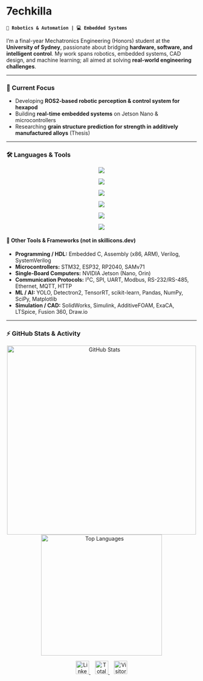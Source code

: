 # 7echkilla

**`🤖 Robotics & Automation | 💻 Embedded Systems`**

I’m a final-year Mechatronics Engineering (Honors) student at the **University of Sydney**, passionate about bridging **hardware, software, and intelligent control**. My work spans robotics, embedded systems, CAD design, and machine learning; all aimed at solving **real-world engineering challenges**.

---

### 🔭 Current Focus
- Developing **ROS2-based robotic perception & control system for hexapod**  
- Building **real-time embedded systems** on Jetson Nano & microcontrollers  
- Researching **grain structure prediction for strength in additively manufactured alloys** (Thesis)

---

### 🛠️ Languages & Tools

<p align="center">
  <!-- Core Programming -->
  <img src="https://skillicons.dev/icons?i=python,cpp,c,java,r,bash" />
</p>

<p align="center">
  <!-- Robotics & Embedded -->
  <img src="https://skillicons.dev/icons?i=ros,arduino,raspberrypi,linux,docker" />
</p>

<p align="center">
  <!-- Machine Learning / AI -->
  <img src="https://skillicons.dev/icons?i=tensorflow,pytorch,opencv" />
</p>

<p align="center">
  <!-- Simulation & CAD -->
  <img src="https://skillicons.dev/icons?i=matlab,blender" />
</p>

<p align="center">
  <!-- DevOps / Tools -->
  <img src="https://skillicons.dev/icons?i=git,github,vscode,visualstudio,latex" />
</p>

<p align="center">
  <!-- Occasional / Hobby -->
  <img src="https://skillicons.dev/icons?i=unreal,kotlin" />
</p>

#### 🔧 Other Tools & Frameworks (not in skillicons.dev)
- **Programming / HDL:** Embedded C, Assembly (x86, ARM), Verilog, SystemVerilog  
- **Microcontrollers:** STM32, ESP32, RP2040, SAMv71  
- **Single-Board Computers:** NVIDIA Jetson (Nano, Orin)  
- **Communication Protocols:** I²C, SPI, UART, Modbus, RS-232/RS-485, Ethernet, MQTT, HTTP  
- **ML / AI:** YOLO, Detectron2, TensorRT, scikit-learn, Pandas, NumPy, SciPy, Matplotlib  
- **Simulation / CAD:** SolidWorks, Simulink, AdditiveFOAM, ExaCA, LTSpice, Fusion 360, Draw.io  

---

### ⚡️ GitHub Stats & Activity

<div align="center">
  <!-- GitHub Contribution Stats -->
  <img width="500" src="https://github-readme-stats.vercel.app/api?username=7echkilla&show_icons=true&theme=transparent&hide_border=true&count_private=true&include_all_commits=true" alt="GitHub Stats" />
  <!-- Top Languages -->
  <img width="320" src="https://github-readme-stats.vercel.app/api/top-langs/?username=7echkilla&layout=compact&theme=transparent&hide_border=true&langs_count=8" alt="Top Languages" /> 
</div>

<p align="center">
  <a href="https://linkedin.com/in/prithik-saini/">
    <img src="https://img.shields.io/badge/-LinkedIn-0077B5?style=flat&logo=linkedin&logoColor=white" alt="LinkedIn" height="35"/>
  </a>
  &nbsp;&nbsp;
  <a href="https://wakatime.com/@91f112a5-54f8-42ae-bae2-5f9c1796f59b">
    <img src="https://wakatime.com/badge/user/91f112a5-54f8-42ae-bae2-5f9c1796f59b.svg" alt="Total time coded" height="35"/>
  </a>
  &nbsp;&nbsp;
  <img src="https://komarev.com/ghpvc/?username=psai8449&label=Profile%20Views&color=0e75b6&style=flat" alt="Visitor Count" height="35"/>
</p>
